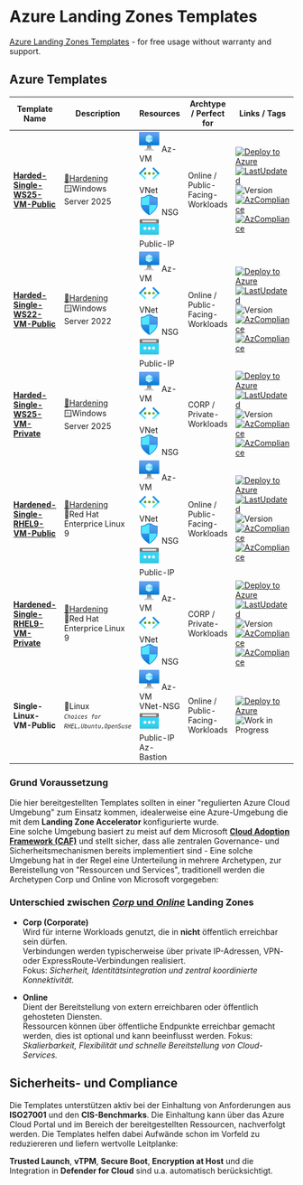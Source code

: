 # Azure Landing Zones Templates

[Azure Landing Zones Templates](#landingzones-concept-cloud-adoption-framework) - for free usage without warranty and support.

## Azure Templates

| Template Name | Description | Resources | Archtype / Perfect for | Links / Tags |
|---------|-----------|-----------|-------------|---------|
|[**Harded-Single-WS25-VM-Public**](arm-templates/Windows/README.md#harded-single-ws25-vm-public) | [💪Hardening](arm-templates/Windows/README.md#-os-config-security-baseline)<br> 🪟Windows Server 2025<br> | ![VM](/assets/svg/vm.svg) Az-VM<br> ![VNET](/assets/svg/vnet.svg) VNet<br> ![NSG](/assets/svg/nsg.svg) NSG<br> ![PIP](/assets/svg/pip.svg) Public-IP<br> | Online / Public-Facing-Workloads | [![Deploy to Azure](https://aka.ms/deploytoazurebutton)](https://portal.azure.com/#create/Microsoft.Template/uri/https%3A%2F%2Fraw.githubusercontent.com%2Fthinformatics%2Fazure-lz-templates%2Frefs%2Fheads%2Fmain%2Farm-templates%2FWindows%2FHarded-Single-WS25-VM-Public.json) [![LastUpdated](https://img.shields.io/badge/LastChange-10/2025-green)](https://thinformatics.com) ![Version](https://img.shields.io/badge/Version-1.0.0-blue) [![AzCompliance](https://img.shields.io/badge/ISO27001-violet)](#vorbereitung-auf-cis--iso-27001) [![AzCompliance](https://img.shields.io/badge/CIS-violet)](#vorbereitung-auf-cis--iso-27001) |
| [**Harded-Single-WS22-VM-Public**](arm-templates/Windows/README.md#harded-single-ws22-vm-public) | [💪Hardening](arm-templates/Windows/README.md#-os-config-security-baseline)<br> 🪟Windows Server 2022<br> | ![VM](/assets/svg/vm.svg) Az-VM<br> ![VNET](/assets/svg/vnet.svg) VNet<br> ![NSG](/assets/svg/nsg.svg) NSG<br> ![PIP](/assets/svg/pip.svg) Public-IP<br> | Online / Public-Facing-Workloads | [![Deploy to Azure](https://aka.ms/deploytoazurebutton)](https://portal.azure.com/#create/Microsoft.Template/uri/https%3A%2F%2Fraw.githubusercontent.com%2Fthinformatics%2Fazure-lz-templates%2Frefs%2Fheads%2Fmain%2Farm-templates%2FWindows%2FHarded-Single-WS22-VM-Public.json) [![LastUpdated](https://img.shields.io/badge/LastChange-09/2025-green)](https://thinformatics.com) ![Version](https://img.shields.io/badge/Version-0.0.9-blue) [![AzCompliance](https://img.shields.io/badge/ISO27001-violet)](#vorbereitung-auf-cis--iso-27001) [![AzCompliance](https://img.shields.io/badge/CIS-violet)](#vorbereitung-auf-cis--iso-27001) |
| [**Harded-Single-WS25-VM-Private**](arm-templates/Windows/README.md#harded-single-ws25-vm-private) | [💪Hardening](arm-templates/Windows/README.md#-os-config-security-baseline)<br> 🪟Windows Server 2025<br>  | ![VM](/assets/svg/vm.svg) Az-VM<br> ![VNET](/assets/svg/vnet.svg) VNet<br> ![NSG](/assets/svg/nsg.svg) NSG<br> | CORP / Private-Workloads | [![Deploy to Azure](https://aka.ms/deploytoazurebutton)](https://portal.azure.com/#create/Microsoft.Template/uri/https%3A%2F%2Fraw.githubusercontent.com%2Fthinformatics%2Fazure-lz-templates%2Frefs%2Fheads%2Fmain%2Farm-templates%2FWindows%2FHarded-Single-WS25-VM-Private.json) [![LastUpdated](https://img.shields.io/badge/LastChange-10/2025-green)](https://thinformatics.com) ![Version](https://img.shields.io/badge/Version-1.0.0-blue) [![AzCompliance](https://img.shields.io/badge/ISO27001-violet)](#vorbereitung-auf-cis--iso-27001) [![AzCompliance](https://img.shields.io/badge/CIS-violet)](#vorbereitung-auf-cis--iso-27001) |
| [**Hardened-Single-RHEL9-VM-Public**](arm-templates/Linux/README.md#hardened-single-rhel9-vm-public) | [💪Hardening](arm-templates/Linux/README.md#-linux-security-baseline-openscap--ssg)<br> 🐧Red Hat Enterprice Linux 9<br> | ![VM](/assets/svg/vm.svg) Az-VM<br> ![VNET](/assets/svg/vnet.svg) VNet<br> ![NSG](/assets/svg/nsg.svg) NSG<br> ![PIP](/assets/svg/pip.svg) Public-IP<br> | Online / Public-Facing-Workloads | [![Deploy to Azure](https://aka.ms/deploytoazurebutton)](https://portal.azure.com/#create/Microsoft.Template/uri/https%3A%2F%2Fraw.githubusercontent.com%2Fthinformatics%2Fazure-lz-templates%2Frefs%2Fheads%2Fmain%2Farm-templates%2FLinux%2FRed%2520Hat%2FHardened-Single-RHEL9-VM-Public.json)   [![LastUpdated](https://img.shields.io/badge/LastChange-10/2025-green)](https://thinformatics.com) ![Version](https://img.shields.io/badge/Version-1.0.0-blue) [![AzCompliance](https://img.shields.io/badge/ISO27001-violet)](#vorbereitung-auf-cis--iso-27001) [![AzCompliance](https://img.shields.io/badge/CIS-violet)](#vorbereitung-auf-cis--iso-27001) |
| [**Hardened-Single-RHEL9-VM-Private**](arm-templates/Linux/README.md#hardened-single-rhel9-vm-private) | [💪Hardening](arm-templates/Linux/README.md#-linux-security-baseline-openscap--ssg)<br> 🐧Red Hat Enterprice Linux 9<br>  | ![VM](/assets/svg/vm.svg) Az-VM<br> ![VNET](/assets/svg/vnet.svg) VNet<br> ![NSG](/assets/svg/nsg.svg) NSG<br> | CORP / Private-Workloads | [![Deploy to Azure](https://aka.ms/deploytoazurebutton)](https://portal.azure.com/#create/Microsoft.Template/uri/https%3A%2F%2Fraw.githubusercontent.com%2Fthinformatics%2Fazure-lz-templates%2Frefs%2Fheads%2Fmain%2Farm-templates%2FLinux%2FRed%2520Hat%2FHardened-Single-RHEL9-VM-Private.json) [![LastUpdated](https://img.shields.io/badge/LastChange-10/2025-green)](https://thinformatics.com) ![Version](https://img.shields.io/badge/Version-1.0.0-blue) [![AzCompliance](https://img.shields.io/badge/ISO27001-violet)](#vorbereitung-auf-cis--iso-27001) [![AzCompliance](https://img.shields.io/badge/CIS-violet)](#vorbereitung-auf-cis--iso-27001)|
| **Single-Linux-VM-Public** |  🐧Linux<br> <i><small>`Choices for RHEL,Ubuntu,OpenSuse`</small></i>  | ![VM](/assets/svg/vm.svg) Az-VM<br> VNet-NSG<br> ![PIP](/assets/svg/pip.svg) Public-IP<br> Az-Bastion<br> | Online / Public-Facing-Workloads | [![Deploy to Azure](https://aka.ms/deploytoazurebutton)](https://portal.azure.com/#create/Microsoft.Template/uri/https%3A%2F%2Fraw.githubusercontent.com%2Fthinformatics%2Fazure-lz-templates%2Frefs%2Fheads%2Fmain%2Farm-templates%2FLinux%2FHarded-Single-Linux-VM-Public.json) ![Work in Progress](https://img.shields.io/badge/status-Work%20in%20Progress-yellow) |

### Grund Voraussetzung
Die hier bereitgestellten Templates sollten in einer "regulierten Azure Cloud Umgebung" zum Einsatz kommen, idealerweise eine Azure-Umgebung die mit dem **Landing Zone Accelerator** konfigurierte wurde.  
Eine solche Umgebung basiert zu meist auf dem Microsoft [**Cloud Adoption Framework (CAF)**](https://learn.microsoft.com/en-us/azure/cloud-adoption-framework/) und stellt sicher, dass alle zentralen Governance- und Sicherheitsmechanismen bereits implementiert sind - Eine solche Umgebung hat in der Regel eine Unterteilung in mehrere Archetypen, zur Bereistellung von "Ressourcen und Services", traditionell werden die Archetypen Corp und Online von Microsoft vorgegeben:

### Unterschied zwischen [*Corp* und *Online*](https://learn.microsoft.com/en-us/azure/cloud-adoption-framework/ready/landing-zone/design-area/network-topology-and-connectivity) Landing Zones
- **Corp (Corporate)**  
  Wird für interne Workloads genutzt, die in **nicht** öffentlich erreichbar sein dürfen.  
  Verbindungen werden typischerweise über private IP-Adressen, VPN- oder ExpressRoute-Verbindungen realisiert.  
  Fokus: *Sicherheit, Identitätsintegration und zentral koordinierte Konnektivität.*

- **Online**  
  Dient der Bereitstellung von extern erreichbaren oder öffentlich gehosteten Diensten.  
  Ressourcen können über öffentliche Endpunkte erreichbar gemacht werden, dies ist optional und kann beeinflusst werden.
  Fokus: *Skalierbarkeit, Flexibilität und schnelle Bereitstellung von Cloud-Services.*

## Sicherheits- und Compliance

Die Templates unterstützen aktiv bei der Einhaltung von Anforderungen aus **ISO27001** und den **CIS-Benchmarks**.
Die Einhaltung kann über das Azure Cloud Portal und im Bereich der bereitgestellten Ressourcen, nachverfolgt werden.
Die Templates helfen dabei Aufwände schon im Vorfeld zu reduziereren und liefern wertvolle Leitplanke:

**Trusted Launch**, **vTPM**, **Secure Boot**, **Encryption at Host** und die Integration in **Defender for Cloud** sind u.a. automatisch berücksichtigt.  

